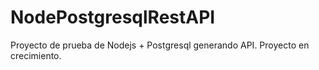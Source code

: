 # NodePostgresqlRestAPI
Proyecto de prueba de Nodejs + Postgresql generando API. Proyecto en crecimiento.
